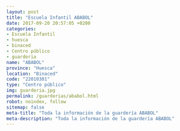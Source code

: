 ```yaml
---
layout: post
title: "Escuela Infantil ABABOL"
date: 2017-09-20 20:57:05 +0200
categories:
- Escuela Infantil
- huesca
- binaced
- Centro público
- guarderia
name: "ABABOL"
province: "Huesca"
location: "Binaced"
code: "22010301"
type: "Centro público"
img: guarderia.jpg
permalink: /guarderias/ababol.html
robot: noindex, follow
sitemap: false
meta-title: "Toda la información de la guardería ABABOL"
meta-description: "Toda la información de la guardería ABABOL"
---
```

